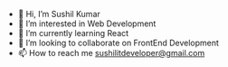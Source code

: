 - 👋 Hi, I’m Sushil Kumar
- 👀 I’m interested in Web Development
- 🌱 I’m currently learning React
- 💞️ I’m looking to collaborate on FrontEnd Development
- 📫 How to reach me sushilitdeveloper@gmail.com

<!---
sushilitdeveloper/sushilitdeveloper is a ✨ special ✨ repository because its `README.md` (this file) appears on your GitHub profile.
You can click the Preview link to take a look at your changes.
--->
